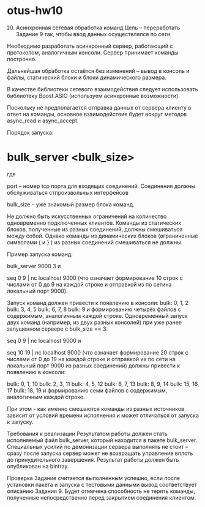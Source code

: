 # otus-hw10
10. Асинхронная сетевая обработка команд
Цель – переработать Задание 9 так, чтобы ввод данных осуществлялся по сети.

Необходимо разработать асинхронный сервер, работающий с протоколом, аналогичным консоли. Сервер принимает команды построчно.

Дальнейшая обработка остаётся без изменений – вывод в консоль и файлы, статический блоки и блоки динамического размера.

В качестве библиотеки сетевого взаимодействия следует использовать библиотеку Boost.ASIO (используем асинхронные возможности).

Поскольку не предполагается отправка данных от сервера клиенту в ответ на команды, основное взаимодействие будет вокруг методов async_read и async_accept.

Порядок запуска:

# bulk_server <port> <bulk_size>
где

port – номер tcp порта для входящих соединений. Соединения должны обслуживаться стпроизвольных интерфейсов

bulk_size – уже знакомый размер блока команд.

Не должно быть искусственных ограничений на количество одновременно подключенных клиентов. Команды из статических блоков, полученные из разных соединений, должны смешиваться между собой. Однако команды из динамических блоков (ограниченные символами { и } ) из разных соединений смешиваться не должны.

Пример запуска команд:

bulk_server 9000 3
и

seq 0 9 | nc localhost 9000
(что означает формирование 10 строк с числами от 0 до 9 на каждой строке и отправкой из по сетина локальный порт 9000).


Запуск команд должен привести к появлению в консоли:
bulk: 0, 1, 2
bulk: 3, 4, 5
bulk: 6, 7, 8
bulk: 9
и формированию четырёх файлов с содержимым, аналогичным каждой строке.
Одновременный запуск двух команд (например, из двух разных консолей) при уже ранее запущенном сервере с bulk_size == 3:

seq 0 9 | nc localhost 9000
и

seq 10 19 | nc localhost 9000
(что означает формирование 20 строк с числами от 0 до 19 на каждой строке и отправкой их по сети на локальный порт 9000 из разных соединений) должны привести к появлению в консоли:


bulk: 0, 1, 10
bulk: 2, 3, 11
bulk: 4, 5, 12
bulk: 6, 7, 13
bulk: 8, 9, 14
bulk: 15, 16, 17
bulk: 18, 19
и формированию семи файлов с содержимым, аналогичным каждой строке.

При этом - как именно смешаются команды из разных источников зависит от условий времени исполнения и может отличаться от запуска к запуску.



Требования к реализации
Результатом работы должен стать исполняемый файл bulk_server, который находится в пакете bulk_server. Специальных усилий по демонизации сервера выполнять не стоит – сразу после запуска сервер может не возвращать управление вплоть до принудительного завершения. Результат работы должен быть опубликован на bintray.



Проверка
Задание считается выполненным успешно, если после установки пакета и запуска с тестовыми данными вывод соответствует описанию Задания 9. Будет отмечена способность не терять команды, полученные непосредственно перед закрытием соединения клиентом.
